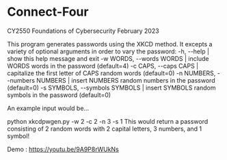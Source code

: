# Connect-Four

CY2550 Foundations of Cybersecurity
February 2023

This program generates passwords using the XKCD method. It excepts a variety of optional arguments in order to vary the password:
-h, --help | show this help message and exit
-w WORDS, --words WORDS | include WORDS words in the password (default=4)
-c CAPS, --caps CAPS | capitalize the first letter of CAPS random words (default=0)
-n NUMBERS, --numbers NUMBERS | insert NUMBERS random numbers in the password (default=0)
-s SYMBOLS, --symbols SYMBOLS | insert SYMBOLS random symbols in the password (default=0)

An example input would be...

python xkcdpwgen.py -w 2 -c 2 -n 3 -s 1
This would return a password consisting of 2 random words with 2 capital letters, 3 numbers, and 1 symbol!

Demo : https://youtu.be/9A9P8rWUkNs
